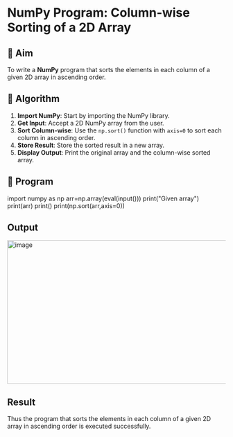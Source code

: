 # NumPy Program: Column-wise Sorting of a 2D Array

## 🎯 Aim
To write a **NumPy** program that sorts the elements in each column of a given 2D array in ascending order.

## 🧠 Algorithm

1. **Import NumPy**: Start by importing the NumPy library.
2. **Get Input**: Accept a 2D NumPy array from the user.
3. **Sort Column-wise**: Use the `np.sort()` function with `axis=0` to sort each column in ascending order.
4. **Store Result**: Store the sorted result in a new array.
5. **Display Output**: Print the original array and the column-wise sorted array.

## 🧾 Program
import numpy as np
arr=np.array(eval(input()))
print("Given array")
print(arr)
print()
print(np.sort(arr,axis=0))

## Output
<img width="773" height="331" alt="image" src="https://github.com/user-attachments/assets/980d1eed-b13d-468d-a3cc-13282b98a17d" />

## Result
Thus the program that sorts the elements in each column of a given 2D array in ascending order is executed successfully.
